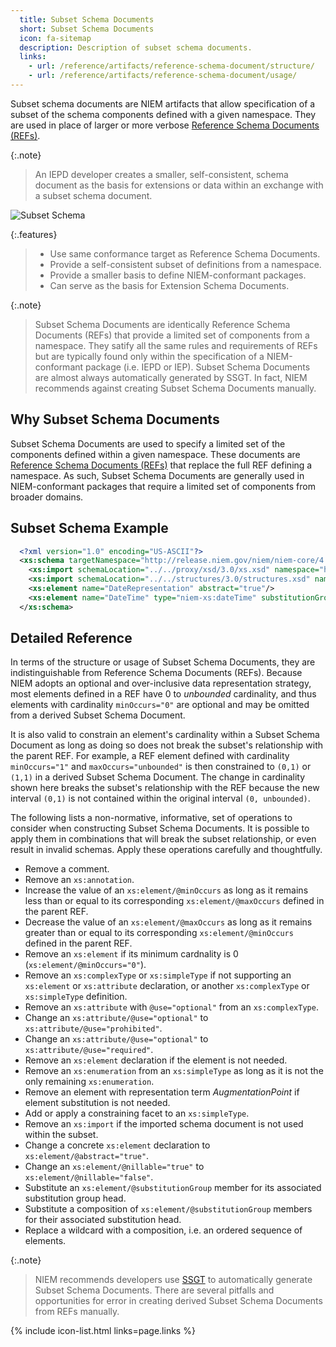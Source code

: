 ```yaml
---
  title: Subset Schema Documents
  short: Subset Schema Documents
  icon: fa-sitemap
  description: Description of subset schema documents.
  links:
    - url: /reference/artifacts/reference-schema-document/structure/
    - url: /reference/artifacts/reference-schema-document/usage/
---
```


Subset schema documents are NIEM artifacts that allow specification
of a subset of the schema components defined with a given namespace.
They are used in place of larger or more verbose [Reference Schema
Documents (REFs)](/reference/artifacts/reference-schema-document).

{:.note}
>An IEPD developer creates a smaller, self-consistent, schema document as the basis for extensions or data within an exchange with a subset schema document.

![Subset Schema](/reference/artifacts/subset-schema-document/assets/subsetschema.png "Subset Schema")

{:.features}
>
> - Use same conformance target as Reference Schema Documents.
> - Provide a self-consistent subset of definitions from a namespace.
> - Provide a smaller basis to define NIEM-conformant packages.
> - Can serve as the basis for Extension Schema Documents.

{:.note}
> Subset Schema Documents are identically Reference Schema Documents (REFs)
> that provide a limited set of components from a namespace. They satify
> all the same rules and requirements of REFs but are typically found only
> within the specification of a NIEM-conformant package (i.e. IEPD or IEP).
> Subset Schema Documents are almost always automatically generated by SSGT.
> In fact, NIEM recommends against creating Subset Schema Documents manually.

<!--more-->

## Why Subset Schema Documents

Subset Schema Documents are used to specify a limited set of the components defined
within a given namespace. These documents are [Reference Schema Documents (REFs)](/reference/artifacts/reference-schema-document) that
replace the full REF defining a namespace. As such, Subset Schema Documents are
generally used in NIEM-conformant packages that require a limited set of components
from broader domains.

## Subset Schema Example

```xml
  <?xml version="1.0" encoding="US-ASCII"?>
  <xs:schema targetNamespace="http://release.niem.gov/niem/niem-core/4.0/" version="1" xsi:schemaLocation="http://release.niem.gov/niem/appinfo/4.0/ ../../appinfo/4.0/appinfo.xsd http://release.niem.gov/niem/conformanceTargets/3.0/ ../../conformanceTargets/3.0/conformanceTargets.xsd" ct:conformanceTargets="http://reference.niem.gov/niem/specification/naming-and-design-rules/3.0/#ReferenceSchemaDocument" xmlns:niem-xs="http://release.niem.gov/niem/proxy/xsd/3.0/" xmlns:structures="http://release.niem.gov/niem/structures/3.0/" xmlns:xs="http://www.w3.org/2001/XMLSchema" xmlns:appinfo="http://release.niem.gov/niem/appinfo/3.0/" xmlns:ct="http://release.niem.gov/niem/conformanceTargets/3.0/" xmlns:nc="http://release.niem.gov/niem/niem-core/3.0/" xmlns:xsi="http://www.w3.org/2001/XMLSchema-instance">
    <xs:import schemaLocation="../../proxy/xsd/3.0/xs.xsd" namespace="http://release.niem.gov/niem/proxy/xsd/3.0/"/>
    <xs:import schemaLocation="../../structures/3.0/structures.xsd" namespace="http://release.niem.gov/niem/structures/3.0/"/>
    <xs:element name="DateRepresentation" abstract="true"/>
    <xs:element name="DateTime" type="niem-xs:dateTime" substitutionGroup="nc:DateRepresentation"/>
  </xs:schema>
```

## Detailed Reference

In terms of the structure or usage of Subset Schema Documents, they are indistinguishable from Reference Schema Documents (REFs). Because NIEM adopts an optional and over-inclusive data representation strategy, most elements defined in a REF have 0 to *unbounded* cardinality, and thus elements with cardinality `minOccurs="0"` are optional and may be omitted from a derived Subset Schema Document.

It is also valid to constrain an element's cardinality within a Subset Schema Document as long as doing so does not break the subset's relationship with the parent REF. For example, a REF element defined with cardinality `minOccurs="1"` and `maxOccurs="unbounded"` is then constrained to `(0,1)` or `(1,1)` in a derived Subset Schema Document. The change in cardinality shown here breaks the subset's relationship with the REF because the new interval `(0,1)` is not contained within the original interval `(0, unbounded)`.

The following lists a non-normative, informative, set of operations to consider when constructing Subset Schema Documents. It is possible to apply them in combinations that will break the subset relationship, or even result in invalid schemas. Apply these operations carefully and thoughtfully.

- Remove a comment.
- Remove an `xs:annotation`.
- Increase the value of an `xs:element/@minOccurs` as long as it remains less than or equal to its corresponding `xs:element/@maxOccurs` defined in the parent REF.
- Decrease the value of an `xs:element/@maxOccurs` as long as it remains greater than or equal to its corresponding `xs:element/@minOccurs` defined in the parent REF.
- Remove an `xs:element` if its minimum cardnality is 0 (`xs:element/@minOccurs="0"`).
- Remove an `xs:complexType` or `xs:simpleType` if not supporting an `xs:element` or `xs:attribute` declaration, or another `xs:complexType` or `xs:simpleType` definition.
- Remove an `xs:attribute` with `@use="optional"` from an `xs:complexType`.
- Change an `xs:attribute/@use="optional"` to `xs:attribute/@use="prohibited"`.
- Change an `xs:attribute/@use="optional"` to `xs:attribute/@use="required"`.
- Remove an `xs:element` declaration if the element is not needed.
- Remove an `xs:enumeration` from an `xs:simpleType` as long as it is not the only remaining `xs:enumeration`.
- Remove an element with representation term *AugmentationPoint* if element substitution is not needed.
- Add or apply a constraining facet to an `xs:simpleType`.
- Remove an `xs:import` if the imported schema document is not used within the subset.
- Change a concrete `xs:element` declaration to `xs:element/@abstract="true"`.
- Change an `xs:element/@nillable="true"` to `xs:element/@nillable="false"`.
- Substitute an `xs:element/@substitutionGroup` member for its associated substitution group head.
- Substitute a composition of `xs:element/@substitutionGroup` members for their associated substitution head.
- Replace a wildcard with a composition, i.e. an ordered sequence of elements.

{:.note}
> NIEM recommends developers use [SSGT](/reference/tools/ssgt/) to automatically generate Subset Schema Documents.
> There are several pitfalls and opportunities for error in creating derived Subset Schema Documents from REFs manually.

{% include icon-list.html links=page.links %}
